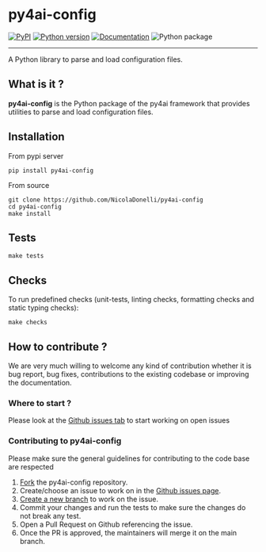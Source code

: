py4ai-config
====

[![PyPI](https://img.shields.io/pypi/v/py4ai-config.svg)](https://pypi.python.org/pypi/py4ai-config)
[![Python version](https://img.shields.io/badge/python-3.7+-blue.svg)](https://pypi.python.org/pypi/py4ai-config)
[![Documentation](https://img.shields.io/badge/docs-latest-brightgreen.svg)](https://py4ai.github.io/py4ai-config/)
![Python package](https://github.com/NicolaDonelli/py4ai-config/workflows/CI%20-%20Build%20and%20Test/badge.svg)

--------------------------------------------------------------------------------


A Python library to parse and load configuration files. 


## What is it ?
**py4ai-config** is the Python package of the py4ai framework that provides utilities to parse and load configuration files. 

## Installation
From pypi server
```
pip install py4ai-config
```

From source
```
git clone https://github.com/NicolaDonelli/py4ai-config
cd py4ai-config
make install
```

## Tests 
```
make tests
```

## Checks 
To run predefined checks (unit-tests, linting checks, formatting checks and static typing checks):
```
make checks
```

## How to contribute ? 

We are very much willing to welcome any kind of contribution whether it is bug report, bug fixes, contributions to the 
existing codebase or improving the documentation. 

### Where to start ? 
Please look at the [Github issues tab](https://github.com/NicolaDonelli/py4ai-config/issues) to start working on open 
issues 

### Contributing to py4ai-config 
Please make sure the general guidelines for contributing to the code base are respected
1. [Fork](https://docs.github.com/en/get-started/quickstart/contributing-to-projects) the py4ai-config repository. 
2. Create/choose an issue to work on in the [Github issues page](https://github.com/NicolaDonelli/py4ai-config/issues). 
3. [Create a new branch](https://docs.github.com/en/get-started/quickstart/github-flow) to work on the issue. 
4. Commit your changes and run the tests to make sure the changes do not break any test. 
5. Open a Pull Request on Github referencing the issue.
6. Once the PR is approved, the maintainers will merge it on the main branch.